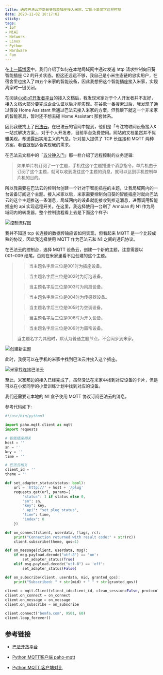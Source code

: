 ```yaml
---
title: 通过巴法云将向日葵智能插座接入米家，实现小爱同学远程控制
date: 2023-11-02 10:17:02
sticky:
tags:
- IoT
- MiAI
- Network
- Linux
- Python
- Hardware
- Fun
---
```


在[上一篇博客](/2023/11/01/unveiling-sunflower-smart-adapter-api-intercepting-utilizing-api-android-packet-sniffing/)中，我们介绍了如何在本地局域网中通过发送 http 请求控制向日葵智能插座 C2 的开关状态。但这还远远不够，我自己是小米生态链的忠实用户，在宿舍里也接入了四五个米家的智能设备，因此我想把这个智能插座接入米家，实现离家时一键关闭。

在阅读[小米IoT开发者平台](https://iot.mi.com/)的接入文档后，我发现米家对于个人开发者并不友好，接入文档大部分要完成企业认证以后才能实现。在谷歌一番搜索过后，我发现了通过假设 Home Assistant 后通过巴法云接入米家的方案。但我眼下就这一个非米家的智能家具，暂时还不想去碰 Home Assistant 那套体系。

因此我便找上了[巴法云](https://cloud.bemfa.com/)。在巴法云的官网中提到，他们是「专注物联网设备接入&一站式解决方案」，对于个人开发者，目前平台免费使用。网站的文档虽然并不优雅美观，却透露出实用主义的气息，针对接入提供了 TCP 长连接和 MQTT 两种方案，看着就很适合实现我的需求。

在巴法云文档中的「[五分钟入门](https://cloud.bemfa.com/docs/#/?id=_21-%e8%ae%a2%e9%98%85%e5%8f%91%e5%b8%83%e6%a8%a1%e5%bc%8f)」那一栏介绍了远程控制的业务逻辑:

> 如果单片机订阅了一个主题，手机往这个主题推送个消息指令，单片机由于订阅了这个主题，就可以收到发往这个主题的消息，就可以达到手机控制单片机的目的。

所以我需要在巴法云的控制台创建一个针对于智能插座的主题，让我局域网内的一台设备订阅这个主题。接入米家以后，米家需要控制向日葵的智能插座时就向巴法云的这个主题推送一条消息，局域网内的设备就能接收到推送消息，进而调用智能插座的 api 实现远程开关。在这里，我选择使用一台刷了 Armbian 的 N1 作为局域网内的转发器。整个控制流程看上去是下面这个样子:

![控制流程图](https://static.031130.xyz/uploads/2024/08/12/65430fbf56dee.webp)

我并不知道 tcp 长连接的数据传输应该如何实现，但看起来 MQTT 是一个比较成熟的协议，因此我选择使用 MQTT 作为巴法云和 N1 之间的通讯协议。

在巴法云的控制台，选择 MQTT 设备云，创建一个新的主题，注意需要以 001~009 结尾，否则在米家里看不见创建的这个主题。

> > 当主题名字后三位是001时为插座设备。
>
> > 当主题名字后三位是002时为灯泡设备。
>
> > 当主题名字后三位是003时为风扇设备。
>
> > 当主题名字后三位是004时为传感器设备。
>
> > 当主题名字后三位是005时为空调设备。
>
> > 当主题名字后三位是006时为开关设备。
>
> > 当主题名字后三位是009时为窗帘设备。
>
> 当主题名字为其他时，默认为普通主题节点，不会同步到米家。

![创建新主题](https://static.031130.xyz/uploads/2024/08/12/654310bb3133b.webp)

此时，我便可以在手机的米家中找到巴法云并接入这个插座。

![米家找连接巴法云](https://static.031130.xyz/uploads/2024/08/12/654312974e393.webp)

至此，米家那边的接入已经完成了，虽然没法在米家中找到对应设备的卡片，但是可以在小爱同学的小爱训练计划中找到对应的设备。

我们还需要让本地的 N1 盒子使用 MQTT 协议订阅巴法云的消息。

参考代码如下:

```python
#!/usr/bin/python3

import paho.mqtt.client as mqtt
import requests

# 智能插座相关
host = ''
sn = ''
key = ''
time = ''

# 巴法云相关
client_id = ''
theme = ''

def set_adapter_status(status: bool):
    url = 'http://' + host + '/plug'
    requests.get(url, params={
        "status": 1 if status else 0,
        "sn": sn,
        "key": key,
        "_api": "set_plug_status",
        "time": time,
        "index": 0
    })

def on_connect(client, userdata, flags, rc):
    print("Connection returned with result code:" + str(rc))
	client.subscribe(theme, qos=1)

def on_message(client, userdata, msg):
    if msg.payload.decode("utf-8") == 'on':
        set_adapter_status(True)
    elif msg.payload.decode("utf-8") == 'off':
        set_adapter_status(False)

def on_subscribe(client, userdata, mid, granted_qos):
    print("Subscribed: " + str(mid) + " " + str(granted_qos))
    
client = mqtt.Client(client_id=client_id, clean_session=False, protocol=mqtt.MQTTv311)
client.on_connect = on_connect
client.on_message = on_message
client.on_subscribe = on_subscribe

client.connect("bemfa.com", 9501, 60)
client.loop_forever()
```

## 参考链接

- [巴法开放平台](https://cloud.bemfa.com/docs/#/)

- [Python MQTT客户端  paho-mqtt](https://www.cnblogs.com/Mickey-7/p/17402095.html)
- [Python MQTT 客户端对比](https://www.emqx.com/zh/blog/comparision-of-python-mqtt-client)
